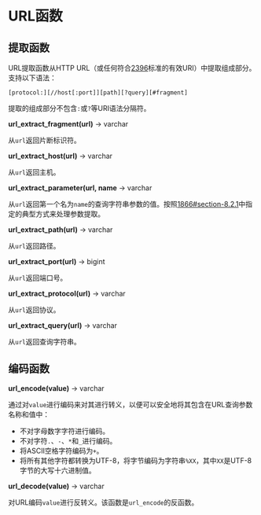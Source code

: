 
# URL函数

## 提取函数

URL提取函数从HTTP URL（或任何符合[2396](https://tools.ietf.org/html/rfc2396.html)标准的有效URI）中提取组成部分。支持以下语法：

```
[protocol:][//host[:port]][path][?query][#fragment]
```

提取的组成部分不包含`:`或`?`等URI语法分隔符。

**url\_extract\_fragment(url)** -> varchar

从`url`返回片断标识符。

**url\_extract\_host(url)** -> varchar

从`url`返回主机。

**url\_extract\_parameter(url, name** -> varchar

从`url`返回第一个名为`name`的查询字符串参数的值。按照[1866#section-8.2.1](https://tools.ietf.org/html/rfc1866.html#section-8.2.1)中指定的典型方式来处理参数提取。

**url\_extract\_path(url)** -> varchar

从`url`返回路径。

**url\_extract\_port(url)** -> bigint

从`url`返回端口号。

**url\_extract\_protocol(url)** -> varchar

从`url`返回协议。

**url\_extract\_query(url)** -> varchar

从`url`返回查询字符串。

## 编码函数

**url\_encode(value)** -> varchar

通过对`value`进行编码来对其进行转义，以便可以安全地将其包含在URL查询参数名称和值中：

- 不对字母数字字符进行编码。
- 不对字符`.`、`-`、`*`和`_`进行编码。
- 将ASCII空格字符编码为`+`。
- 将所有其他字符都转换为UTF-8，将字节编码为字符串`%XX`，其中`XX`是UTF-8字节的大写十六进制值。

**url\_decode(value)** -> varchar

对URL编码`value`进行反转义。该函数是`url_encode`的反函数。